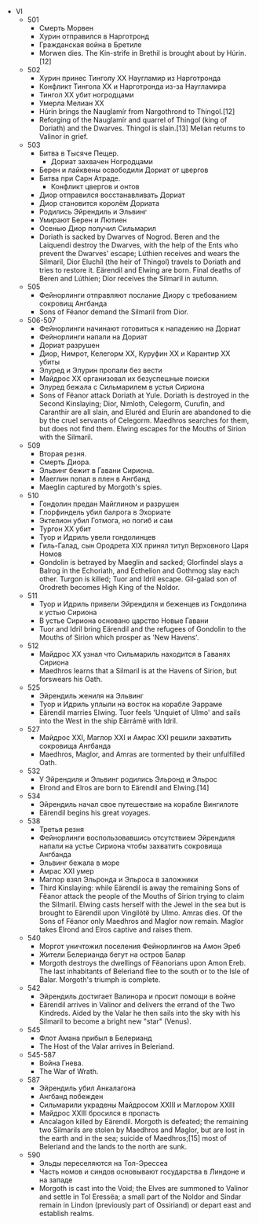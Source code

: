 *   VI
    *   501
        *   Смерть Морвен
        *   Хурин отправился в Нарготронд
        *   Гражданская война в Бретиле
        *   Morwen dies. The Kin-strife in Brethil is brought about by Húrin.[12]
    *   502
        *   Хурин принес Тинголу XX Наугламир из Нарготронда
        *   Конфликт Тингола XX и Нарготронда из-за Наугламира
        *   Тингол XX убит ногродцами
        *   Умерла Мелиан XX
        *   Húrin brings the Nauglamír from Nargothrond to Thingol.[12]
        *   Reforging of the Nauglamír and quarrel of Thingol (king of Doriath) and the Dwarves. Thingol is slain.[13] Melian returns to Valinor in grief.
    *   503
        *   Битва в Тысяче Пещер.
            *   Дориат захвачен Ногродцами
        *   Берен и лайквены освободили Дориат от цвергов
        *   Битва при Сарн Атраде.
            *   Конфликт цвергов и онтов
        *   Диор отправился восстанавливать Дориат
        *   Диор становится королём Дориата
        *   Родились Эйрендиль и Эльвинг
        *   Умирают Берен и Лютиен
        *   Осенью Диор получил Сильмарил
        *   Doriath is sacked by Dwarves of Nogrod. Beren and the Laiquendi destroy the Dwarves, with the help of the Ents who prevent the Dwarves' escape; Lúthien receives and wears the Silmaril, Dior Eluchíl (the heir of Thingol) travels to Doriath and tries to restore it. Eärendil and Elwing are born. Final deaths of Beren and Lúthien; Dior receives the Silmaril in autumn.
    *   505
        *   Фейнорлинги отправляют послание Диору с требованием сокровищ
            Ангбанда
        *   Sons of Fëanor demand the Silmaril from Dior.
    *   506-507
        *   Фейнорлинги начинают готовиться к нападению на Дориат
        *   Фейнорлинги напали на Дориат
        *   Дориат разрушен
        *   Диор, Нимрот, Келегорм XX, Куруфин XX и Карантир XX убиты
        *   Элуред и Элурин пропали без вести
        *   Майдрос XX организовал их безуспешные поиски
        *   Элуред бежала с Сильмарилем в устья Сириона
        *   Sons of Fëanor attack Doriath at Yule. Doriath is destroyed in the Second Kinslaying; Dior, Nimloth, Celegorm, Curufin, and Caranthir are all slain, and Eluréd and Elurín are abandoned to die by the cruel servants of Celegorm. Maedhros searches for them, but does not find them. Elwing escapes for the Mouths of Sirion with the Silmaril.
    *   509
        *   Вторая резня.
        *   Смерть Диора.
        *   Эльвинг бежит в Гавани Сириона.
        *   Маеглин попал в плен в Ангбанд
        *   Maeglin captured by Morgoth's spies.
    *   510
        *   Гондолин предан Майглином и разрушен
        *   Глорфиндель убил балрога в Эхориате
        *   Эктелион убил Готмога, но погиб и сам
        *   Тургон XX убит
        *   Туор и Идриль увели гондолинцев
        *   Гиль-Галад, сын Ородрета XIX принял титул Верховного Царя Номов
        *   Gondolin is betrayed by Maeglin and sacked; Glorfindel slays a Balrog in the Echoriath, and Ecthelion and Gothmog slay each other. Turgon is killed; Tuor and Idril escape. Gil-galad son of Orodreth becomes High King of the Noldor.
    *   511
        *   Туор и Идриль привели Эйрендиля и беженцев из Гондолина к устью Сириона
        *   В устье Сириона основано царство Новые Гавани
        *   Tuor and Idril bring Eärendil and the refugees of Gondolin to the Mouths of Sirion which prosper as 'New Havens'.
    *   512
        *   Майдрос XX узнал что Сильмариль находится в Гаванях Сириона
        *   Maedhros learns that a Silmaril is at the Havens of Sirion, but forswears his Oath.
    *   525
        *   Эйрендиль жениля на Эльвинг
        *   Туор и Идриль уплыли на восток на корабле Эарраме
        *   Eärendil marries Elwing. Tuor feels 'Unquiet of Ulmo' and sails into the West in the ship Eärrámë with Idril.
    *   527
        *   Майдрос XXI, Маглор XXI и Амрас XXI решили захватить сокровища
            Ангбанда
        *   Maedhros, Maglor, and Amras are tormented by their unfulfilled Oath.
    *   532
        *   У Эйрендиля и Эльвинг родились Эльронд и Эльрос
        *   Elrond and Elros are born to Eärendil and Elwing.[14]
    *   534
        *   Эйрендиль начал свое путешествие на корабле Вингилоте
        *   Eärendil begins his great voyages.
    *   538
        *   Третья резня
        *   Фейнорлинги воспользовавшись отсутствием Эйрендиля напали на устье
            Сириона чтобы захватить сокровища Ангбанда
        *   Эльвинг бежала в море
        *   Амрас XXI умер
        *   Маглор взял Эльронда и Эльроса в заложники
        *   Third Kinslaying: while Eärendil is away the remaining Sons of Fëanor attack the people of the Mouths of Sirion trying to claim the Silmaril. Elwing casts herself with the Jewel in the sea but is brought to Eärendil upon Vingilótë by Ulmo. Amras dies. Of the Sons of Fëanor only Maedhros and Maglor now remain. Maglor takes Elrond and Elros captive and raises them.
    *   540
        *   Моргот уничтожил поселения Фейнорлингов на Амон Эреб
        *   Жители Белерианда бегут на остров Балар
        *   Morgoth destroys the dwellings of Fëanorians upon Amon Ereb. The last inhabitants of Beleriand flee to the south or to the Isle of Balar. Morgoth's triumph is complete.
    *   542
        *   Эйрендиль достигает Валинора и просит помощи в войне
        *   Eärendil arrives in Valinor and delivers the errand of the Two Kindreds. Aided by the Valar he then sails into the sky with his Silmaril to become a bright new "star" (Venus).
    *   545
        *   Флот Амана прибыл в Белерианд
        *   The Host of the Valar arrives in Beleriand.
    *   545-587
        *   Война Гнева.
        *   The War of Wrath.
    *   587
        *   Эйрендиль убил Анкалагона
        *   Ангбанд побежден
        *   Сильмарили украдены Майдросом XXIII и Маглором XXIII
        *   Майдрос XXIII бросился в пропасть
        *   Ancalagon killed by Eärendil. Morgoth is defeated; the remaining two Silmarils are stolen by Maedhros and Maglor, but are lost in the earth and in the sea; suicide of Maedhros;[15] most of Beleriand and the lands to the north are sunk.
    *   590
        *   Эльды переселяются на Тол-Эрессеа
        *   Часть номов и синдов основывают государства в Линдоне и на западе
        *   Morgoth is cast into the Void; the Elves are summoned to Valinor and settle in Tol Eressëa; a small part of the Noldor and Sindar remain in Lindon (previously part of Ossiriand) or depart east and establish realms.
